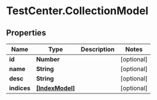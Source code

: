 # TestCenter.CollectionModel

## Properties

Name | Type | Description | Notes
------------ | ------------- | ------------- | -------------
**id** | **Number** |  | [optional] 
**name** | **String** |  | [optional] 
**desc** | **String** |  | [optional] 
**indices** | [**[IndexModel]**](IndexModel.md) |  | [optional] 



